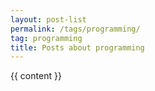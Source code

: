 ```yaml
---
layout: post-list
permalink: /tags/programming/
tag: programming
title: Posts about programming
---
```

{{ content }}
